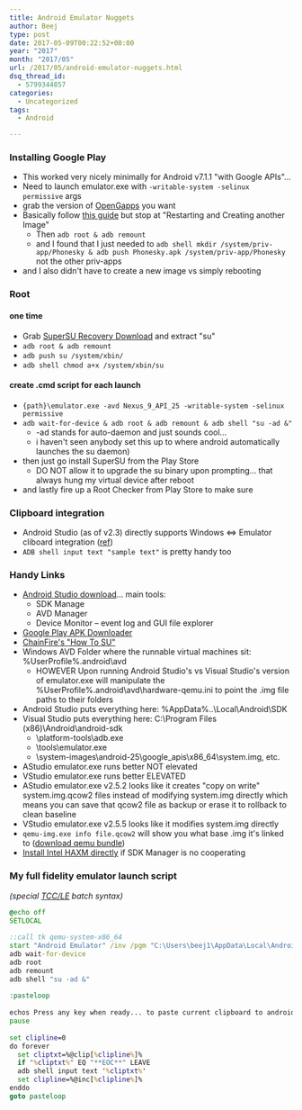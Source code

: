 ```yaml
---
title: Android Emulator Nuggets
author: Beej
type: post
date: 2017-05-09T00:22:52+00:00
year: "2017"
month: "2017/05"
url: /2017/05/android-emulator-nuggets.html
dsq_thread_id:
  - 5799344857
categories:
  - Uncategorized
tags:
  - Android

---
```

### Installing Google Play

  * This worked very nicely minimally for Android v7.1.1 "with Google APIs"...
    <!--more-->
  * Need to launch emulator.exe with `-writable-system -selinux permissive` args
  * grab the version of [OpenGapps][1] you want
  * Basically follow [this guide][2] but stop at "Restarting and Creating another Image" 
      * Then `adb root & adb remount`
      * and I found that I just needed to `adb shell mkdir /system/priv-app/Phonesky & adb push Phonesky.apk /system/priv-app/Phonesky` not the other priv-apps
  * and I also didn't have to create a new image vs simply rebooting

### Root

#### one time

  * Grab [SuperSU Recovery Download][3] and extract "su"
  * `adb root & adb remount`
  * `adb push su /system/xbin/`
  * `adb shell chmod a+x /system/xbin/su`

#### create .cmd script for each launch

  * `{path}\emulator.exe -avd Nexus_9_API_25 -writable-system -selinux permissive`
  * `adb wait-for-device & adb root & adb remount & adb shell "su -ad &"` 
      * -ad stands for auto-daemon and just sounds cool... 
      * i haven't seen anybody set this up to where android automatically launches the su daemon)
  * then just go install SuperSU from the Play Store 
      * DO NOT allow it to upgrade the su binary upon prompting... that always hung my virtual device after reboot
  * and lastly fire up a Root Checker from Play Store to make sure 

### Clipboard integration

  * Android Studio (as of v2.3) directly supports Windows <=> Emulator cliboard integration ([ref][4])
  * `ADB shell input text "sample text"` is pretty handy too

### Handy Links

  * [Android Studio download][5]... main tools: 
      * SDK Manage
      * AVD Manager
      * Device Monitor &#8211; event log and GUI file explorer
  * [Google Play APK Downloader][6]
  * [ChainFire's "How To SU"][7]
  * Windows AVD Folder where the runnable virtual machines sit: %UserProfile%&#46;android\avd 
      * HOWEVER Upon running Android Studio's vs Visual Studio's version of emulator.exe will manipulate the %UserProfile%&#46;android\avd\hardware-qemu.ini to point the .img file paths to their folders
  * Android Studio puts everything here: %AppData%&#46;.\Local\Android\SDK
  * Visual Studio puts everything here: C:\Program Files (x86)\Android\android-sdk 
      * \platform-tools\adb.exe
      * \tools\emulator.exe
      * \system-images\android-25\google\_apis\x86\_64\system.img, etc.
  * AStudio emulator.exe runs better NOT elevated
  * VStudio emulator.exe runs better ELEVATED
  * AStudio emulator.exe v2.5.2 looks like it creates "copy on write" system.img.qcow2 files instead of modifying system.img directly which means you can save that qcow2 file as backup or erase it to rollback to clean baseline
  * VStudio emulator.exe v2.5.5 looks like it modifies system.img directly
  * `qemu-img.exe info file.qcow2` will show you what base .img it's linked to ([download qemu bundle][8])
  * [Install Intel HAXM directly][9] if SDK Manager is no cooperating

### My full fidelity emulator launch script

_(special [TCC/LE][10] batch syntax)_

```cmd
@echo off
SETLOCAL 
    
::call tk qemu-system-x86_64
start "Android Emulator" /inv /pgm "C:\Users\beej1\AppData\Local\Android\sdk\emulator\emulator.exe" -avd Nexus_9_API_25 -writable-system -selinux permissive
adb wait-for-device
adb root
adb remount
adb shell "su -ad &"
    
:pasteloop
    
echos Press any key when ready... to paste current clipboard to android^r
pause
    
set clipline=0
do forever
  set cliptxt=%@clip[%clipline%]%
  if "%cliptxt%" EQ "**EOC**" LEAVE
  adb shell input text '%cliptxt%'
  set clipline=%@inc[%clipline%]%
enddo 
goto pasteloop
```

 [1]: http://opengapps.org/#downloadsection
 [2]: https://infosectrek.wordpress.com/2017/01/17/installing-the-google-play-store-app-apk-on-the-android-emulator/#comment-296
 [3]: www.supersu.com/download
 [4]: http://stackoverflow.com/a/42678005/813599
 [5]: https://developer.android.com/studio/index.html
 [6]: https://apps.evozi.com/apk-downloader/
 [7]: https://su.chainfire.eu/
 [8]: https://qemu.weilnetz.de/w64/
 [9]: https://software.intel.com/en-us/android/articles/intel-hardware-accelerated-execution-manager
 [10]: https://jpsoft.com/tccle-cmd-replacement.html